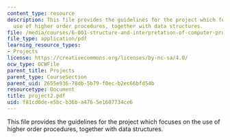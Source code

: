 ```yaml
---
content_type: resource
description: This file provides the guidelines for the project which focuses on the
  use of higher order procedures, together with data structures.
file: /media/courses/6-001-structure-and-interpretation-of-computer-programs-spring-2005/f81cd0dee5bcb36ba4765e1607734ce6_project2.pdf
file_type: application/pdf
learning_resource_types:
- Projects
license: https://creativecommons.org/licenses/by-nc-sa/4.0/
ocw_type: OCWFile
parent_title: Projects
parent_type: CourseSection
parent_uid: 2655e936-78db-5b79-f0ec-b2ec66bfd54b
resourcetype: Document
title: project2.pdf
uid: f81cd0de-e5bc-b36b-a476-5e1607734ce6
---
```

This file provides the guidelines for the project which focuses on the use of higher order procedures, together with data structures.